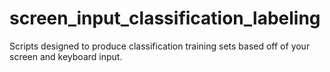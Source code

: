 # screen_input_classification_labeling
Scripts designed to produce classification training sets based off of your screen and keyboard input.